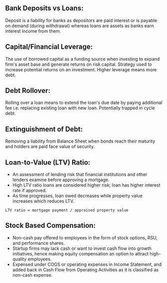 ## Bank Deposits vs Loans:
Deposit is a liability for banks as depositors are paid interest or is payable on demand (during withdrawal) whereas loans are assets as banks earn interest income from them.

## Capital/Financial Leverage:
The use of borrowed capital as a funding source when investing to expand firm's asset base and generate returns on risk capital. Strategy used to increase potential returns on an investment. Higher leverage means more debt.

## Debt Rollover:
Rolling over a loan means to extend the loan's due date by paying additional fee i.e. replacing existing loan with new loan. Potentially trapped in cycle debt. 

## Extinguishment of Debt:
Removing a liability from Balance Sheet when bonds reach their maturity and holders are paid face value of security.

## Loan-to-Value (LTV) Ratio:
- An assessment of lending risk that financial institutions and other lenders examine before approving a mortgage.
- High LTV ratio loans are considered higher risk; loan has higher interest rate if approved. 
- As time progresses, loan owed decreases while property value increases which reduces LTV.

```
LTV ratio = mortgage payment / appraised property value 
```

## Stock Based Compensation:
- Non-cash pay offered to employees in the form of stock options, RSU, and performance shares.
- Startup firms may lack cash or want to invest cash flow into growth initiatives, hence making equity compensation an option to attract high-quality employees.
- Expensed under COGS or operating expenses in Income Statement, and added back in Cash Flow from Operating Activities as it is classified as non-cash expense.
